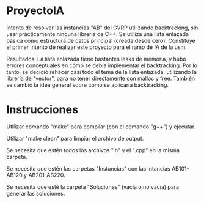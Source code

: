 # ProyectoIA

Intento de resolver las instancias "AB" del GVRP utilizando backtracking, sin usar prácticamente ninguna librería de C++. Se utiliza una lista enlazada básica como estructura de datos principal (creada desde cero). Constituye el primer intento de realizar este proyecto para el ramo de IA de la usm.

Resultados: La lista enlazada tiene bastantes leaks de memoria, y hubo errores conceptuales en cómo se debía implementar el backtracking. Por lo tanto, se decidió rehacer casi todo el tema de la lista enlazada, utilizando la librería de "vector", para no tener directamente con malloc y free. También se cambió la idea general sobre cómo se aplicaría backtracking.

# Instrucciones

Utilizar comando "make" para compilar (con el comando "g++") y ejecutar.

Utilizar "make clean" para limpiar el archivo de output.

Se necesita que estén todos los archivos ".h" y el ".cpp" en la misma carpeta.

Se necesita que estén las carpetas "Instancias" con las intancias AB101-AB120 y AB201-AB220.

Se necesita que esté la carpeta "Soluciones" (vacía o no vacía) para generar las soluciones.
